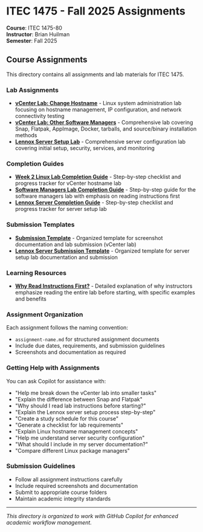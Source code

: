 # ITEC 1475 - Fall 2025 Assignments

**Course**: ITEC 1475-80  
**Instructor**: Brian Huilman  
**Semester**: Fall 2025  

## Course Assignments

This directory contains all assignments and lab materials for ITEC 1475.

### Lab Assignments

- **[vCenter Lab: Change Hostname](vcenter-lab-hostname.md)** - Linux system administration lab focusing on hostname management, IP configuration, and network connectivity testing
- **[vCenter Lab: Other Software Managers](vcenter-lab-software-managers.md)** - Comprehensive lab covering Snap, Flatpak, AppImage, Docker, tarballs, and source/binary installation methods
- **[Lennox Server Setup Lab](lennox-server-setup.md)** - Comprehensive server configuration lab covering initial setup, security, services, and monitoring

### Completion Guides

- **[Week 2 Linux Lab Completion Guide](week2-linux-completion-guide.md)** - Step-by-step checklist and progress tracker for vCenter hostname lab
- **[Software Managers Lab Completion Guide](vcenter-lab-software-managers-completion-guide.md)** - Step-by-step guide for the software managers lab with emphasis on reading instructions first
- **[Lennox Server Completion Guide](lennox-server-completion-guide.md)** - Step-by-step checklist and progress tracker for server setup lab

### Submission Templates

- **[Submission Template](submission-template.md)** - Organized template for screenshot documentation and lab submission (vCenter lab)
- **[Lennox Server Submission Template](lennox-server-submission-template.md)** - Organized template for server setup lab documentation and submission

### Learning Resources

- **[Why Read Instructions First?](why-read-instructions-first.md)** - Detailed explanation of why instructors emphasize reading the entire lab before starting, with specific examples and benefits

### Assignment Organization

Each assignment follows the naming convention:
- `assignment-name.md` for structured assignment documents
- Include due dates, requirements, and submission guidelines
- Screenshots and documentation as required

### Getting Help with Assignments

You can ask Copilot for assistance with:
- "Help me break down the vCenter lab into smaller tasks"
- "Explain the difference between Snap and Flatpak"
- "Why should I read lab instructions before starting?"
- "Explain the Lennox server setup process step-by-step"
- "Create a study schedule for this course"
- "Generate a checklist for lab requirements"
- "Explain Linux hostname management concepts"
- "Help me understand server security configuration"
- "What should I include in my server documentation?"
- "Compare different Linux package managers"

### Submission Guidelines

- Follow all assignment instructions carefully
- Include required screenshots and documentation
- Submit to appropriate course folders
- Maintain academic integrity standards

---

*This directory is organized to work with GitHub Copilot for enhanced academic workflow management.*